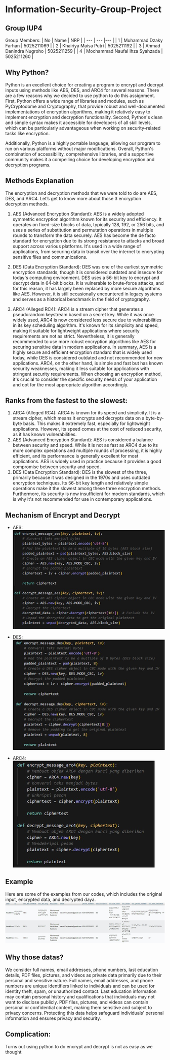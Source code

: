 # Information-Security-Group-Project

## Group IUP4

Group Members:
| No |  Name    |  NRP  |
| ---       |   ---     |---  |
|     1     |     Muhammad Dzaky Farhan    | 5025211069 |
|     2     |     Khairiya Maisa Putri    | 5025211192 |
|     3     |     Ahmad Danindra Nugroho    |  5025211259 |
|     4     |     Mochammad Naufal Ihza Syahzada    |  5025211260 |

## Why Python?
Python is an excellent choice for creating a program to encrypt and decrypt inputs using methods like AES, DES, and ARC4 for several reasons. There are a few reasons why we decided to use python to do this assignment. First, Python offers a wide range of libraries and modules, such as PyCryptodome and Cryptography, that provide robust and well-documented implementations of encryption algorithms, making it relatively easy to implement encryption and decryption functionality. Second, Python's clean and simple syntax makes it accessible for developers of all skill levels, which can be particularly advantageous when working on security-related tasks like encryption.

Additionally, Python is a highly portable language, allowing our program to run on various platforms without major modifications. Overall, Python's combination of accessibility, comprehensive libraries, and a supportive community makes it a compelling choice for developing encryption and decryption programs.

## Methods Explanation

The encryption and decryption methods that we were told to do are AES, DES, and ARC4. Let’s get to know more about those 3 encryption decryption methods.
1. AES (Advanced Encryption Standard): AES is a widely adopted symmetric encryption algorithm known for its security and efficiency. It operates on fixed-size blocks of data, typically 128, 192, or 256 bits, and uses a series of substitution and permutation operations in multiple rounds to transform the data securely. AES has become the de facto standard for encryption due to its strong resistance to attacks and broad support across various platforms. It's used in a wide range of applications, from securing data in transit over the internet to encrypting sensitive files and communications.


2. DES (Data Encryption Standard): DES was one of the earliest symmetric encryption standards, though it is considered outdated and insecure for today's computing environment. DES uses a 56-bit key to encrypt and decrypt data in 64-bit blocks. It is vulnerable to brute-force attacks, and for this reason, it has largely been replaced by more secure algorithms like AES. However, it is still occasionally encountered in legacy systems and serves as a historical benchmark in the field of cryptography.


3. ARC4 (Alleged RC4): ARC4 is a stream cipher that generates a pseudorandom keystream based on a secret key. While it was once widely used, ARC4 is now considered less secure due to vulnerabilities in its key scheduling algorithm. It's known for its simplicity and speed, making it suitable for lightweight applications where security requirements are not as strict. Nevertheless, it is generally recommended to use more robust encryption algorithms like AES for securing sensitive data in modern applications.
In summary, AES is a highly secure and efficient encryption standard that is widely used today, while DES is considered outdated and not recommended for new applications. ARC4, on the other hand, is simple and fast but has known security weaknesses, making it less suitable for applications with stringent security requirements. When choosing an encryption method, it's crucial to consider the specific security needs of your application and opt for the most appropriate algorithm accordingly.


## Ranks from the fastest to the slowest:

1. ARC4 (Alleged RC4): ARC4 is known for its speed and simplicity. It is a stream cipher, which means it encrypts and decrypts data on a byte-by-byte basis. This makes it extremely fast, especially for lightweight applications. However, its speed comes at the cost of reduced security, as it has known vulnerabilities.
2. AES (Advanced Encryption Standard): AES is considered a balance between security and speed. While it is not as fast as ARC4 due to its more complex operations and multiple rounds of processing, it is highly efficient, and its performance is generally excellent for most applications. AES is widely used in practice because it provides a good compromise between security and speed.
3. DES (Data Encryption Standard): DES is the slowest of the three, primarily because it was designed in the 1970s and uses outdated encryption techniques. Its 56-bit key length and relatively simple operations make it the slowest among these three encryption methods. Furthermore, its security is now insufficient for modern standards, which is why it's not recommended for use in contemporary applications.

## Mechanism of Encrypt and Decrypt
- AES:
![AES](images/AES.jpg)

- DES:
![DES](images/DES.jpg)

- ARC4:
![ARC4](images/ARC4.jpg)

## Example
Here are some of the examples from our codes, which includes the original input, encrypted data, and decrypted daya.
![example1](images/example1.jpg)

## Why those datas?
We consider full names, email addresses, phone numbers, last education details, PDF files, pictures, and videos as private data primarily due to their personal and sensitive nature. Full names, email addresses, and phone numbers are unique identifiers linked to individuals and can be used for identity theft, spam, or unauthorized contact. Last education information may contain personal history and qualifications that individuals may not want to disclose publicly. PDF files, pictures, and videos can contain personal or confidential content, making them sensitive and subject to privacy concerns. Protecting this data helps safeguard individuals' personal information and ensures privacy and security.

## Complication:
Turns out using python to do encrypt and decrypt is not as easy as we thought
